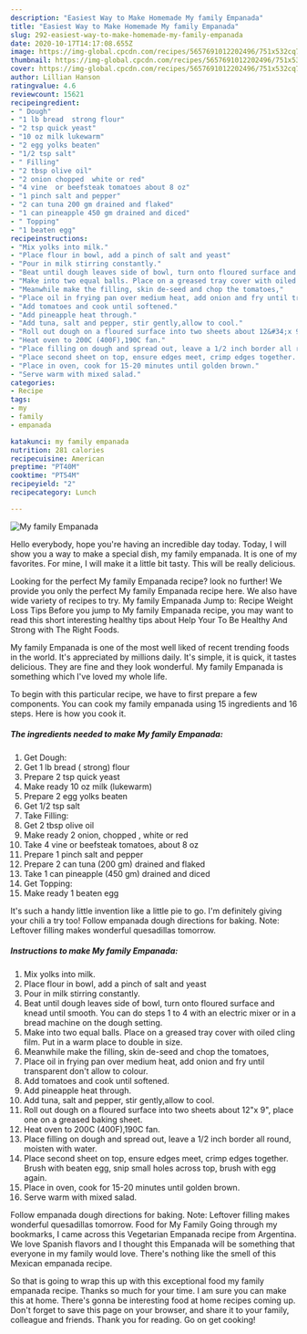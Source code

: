 ```yaml
---
description: "Easiest Way to Make Homemade My family Empanada"
title: "Easiest Way to Make Homemade My family Empanada"
slug: 292-easiest-way-to-make-homemade-my-family-empanada
date: 2020-10-17T14:17:08.655Z
image: https://img-global.cpcdn.com/recipes/5657691012202496/751x532cq70/my-family-empanada-recipe-main-photo.jpg
thumbnail: https://img-global.cpcdn.com/recipes/5657691012202496/751x532cq70/my-family-empanada-recipe-main-photo.jpg
cover: https://img-global.cpcdn.com/recipes/5657691012202496/751x532cq70/my-family-empanada-recipe-main-photo.jpg
author: Lillian Hanson
ratingvalue: 4.6
reviewcount: 15621
recipeingredient:
- " Dough"
- "1 lb bread  strong flour"
- "2 tsp quick yeast"
- "10 oz milk lukewarm"
- "2 egg yolks beaten"
- "1/2 tsp salt"
- " Filling"
- "2 tbsp olive oil"
- "2 onion chopped  white or red"
- "4 vine  or beefsteak tomatoes about 8 oz"
- "1 pinch salt and pepper"
- "2 can tuna 200 gm drained and flaked"
- "1 can pineapple 450 gm drained and diced"
- " Topping"
- "1 beaten egg"
recipeinstructions:
- "Mix yolks into milk."
- "Place flour in bowl, add a pinch of salt and yeast"
- "Pour in milk stirring constantly."
- "Beat until dough leaves side of bowl, turn onto floured surface and knead until smooth. You can do steps 1 to 4 with an electric mixer or in a bread machine on the dough setting."
- "Make into two equal balls. Place on a greased tray cover with oiled cling film. Put in a warm place to double in size."
- "Meanwhile make the filling, skin de-seed and chop the tomatoes,"
- "Place oil in frying pan over medium heat, add onion and fry until transparent don&#39;t allow to colour."
- "Add tomatoes and cook until softened."
- "Add pineapple heat through."
- "Add tuna, salt and pepper, stir gently,allow to cool."
- "Roll out dough on a floured surface into two sheets about 12&#34;x 9&#34;, place one on a greased baking sheet."
- "Heat oven to 200C (400F),190C fan."
- "Place filling on dough and spread out, leave a 1/2 inch border all round, moisten with water."
- "Place second sheet on top, ensure edges meet, crimp edges together. Brush with beaten egg, snip small holes across top, brush with egg again."
- "Place in oven, cook for 15-20 minutes until golden brown."
- "Serve warm with mixed salad."
categories:
- Recipe
tags:
- my
- family
- empanada

katakunci: my family empanada 
nutrition: 281 calories
recipecuisine: American
preptime: "PT40M"
cooktime: "PT54M"
recipeyield: "2"
recipecategory: Lunch

---
```



![My family Empanada](https://img-global.cpcdn.com/recipes/5657691012202496/751x532cq70/my-family-empanada-recipe-main-photo.jpg)

Hello everybody, hope you're having an incredible day today. Today, I will show you a way to make a special dish, my family empanada. It is one of my favorites. For mine, I will make it a little bit tasty. This will be really delicious.

Looking for the perfect My family Empanada recipe? look no further! We provide you only the perfect My family Empanada recipe here. We also have wide variety of recipes to try. My family Empanada Jump to: Recipe Weight Loss Tips Before you jump to My family Empanada recipe, you may want to read this short interesting healthy tips about Help Your To Be Healthy And Strong with The Right Foods.

My family Empanada is one of the most well liked of recent trending foods in the world. It's appreciated by millions daily. It's simple, it is quick, it tastes delicious. They are fine and they look wonderful. My family Empanada is something which I've loved my whole life.


To begin with this particular recipe, we have to first prepare a few components. You can cook my family empanada using 15 ingredients and 16 steps. Here is how you cook it.

<!--inarticleads1-->

##### The ingredients needed to make My family Empanada:

1. Get  Dough:
1. Get 1 lb bread ( strong) flour
1. Prepare 2 tsp quick yeast
1. Make ready 10 oz milk (lukewarm)
1. Prepare 2 egg yolks beaten
1. Get 1/2 tsp salt
1. Take  Filling:
1. Get 2 tbsp olive oil
1. Make ready 2 onion, chopped , white or red
1. Take 4 vine  or beefsteak tomatoes, about 8 oz
1. Prepare 1 pinch salt and pepper
1. Prepare 2 can tuna (200 gm) drained and flaked
1. Take 1 can pineapple (450 gm) drained and diced
1. Get  Topping:
1. Make ready 1 beaten egg


It&#39;s such a handy little invention like a little pie to go. I&#39;m definitely giving your chili a try too! Follow empanada dough directions for baking. Note: Leftover filling makes wonderful quesadillas tomorrow. 

<!--inarticleads2-->

##### Instructions to make My family Empanada:

1. Mix yolks into milk.
1. Place flour in bowl, add a pinch of salt and yeast
1. Pour in milk stirring constantly.
1. Beat until dough leaves side of bowl, turn onto floured surface and knead until smooth. You can do steps 1 to 4 with an electric mixer or in a bread machine on the dough setting.
1. Make into two equal balls. Place on a greased tray cover with oiled cling film. Put in a warm place to double in size.
1. Meanwhile make the filling, skin de-seed and chop the tomatoes,
1. Place oil in frying pan over medium heat, add onion and fry until transparent don&#39;t allow to colour.
1. Add tomatoes and cook until softened.
1. Add pineapple heat through.
1. Add tuna, salt and pepper, stir gently,allow to cool.
1. Roll out dough on a floured surface into two sheets about 12&#34;x 9&#34;, place one on a greased baking sheet.
1. Heat oven to 200C (400F),190C fan.
1. Place filling on dough and spread out, leave a 1/2 inch border all round, moisten with water.
1. Place second sheet on top, ensure edges meet, crimp edges together. Brush with beaten egg, snip small holes across top, brush with egg again.
1. Place in oven, cook for 15-20 minutes until golden brown.
1. Serve warm with mixed salad.


Follow empanada dough directions for baking. Note: Leftover filling makes wonderful quesadillas tomorrow. Food for My Family Going through my bookmarks, I came across this Vegetarian Empanada recipe from Argentina. We love Spanish flavors and I thought this Empanada will be something that everyone in my family would love. There&#39;s nothing like the smell of this Mexican empanada recipe. 

So that is going to wrap this up with this exceptional food my family empanada recipe. Thanks so much for your time. I am sure you can make this at home. There's gonna be interesting food at home recipes coming up. Don't forget to save this page on your browser, and share it to your family, colleague and friends. Thank you for reading. Go on get cooking!

